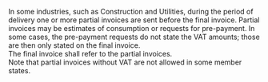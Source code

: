 In some industries, such as Construction and Utilities, during the period of delivery one or more partial invoices are sent before the final invoice. Partial invoices may be estimates of consumption or requests for pre-payment. In some cases, the pre-payment requests do not state the VAT amounts; those are then only stated on the final invoice.  
The final invoice shall refer to the partial invoices.  
Note that partial invoices without VAT are not allowed in some member states.  

